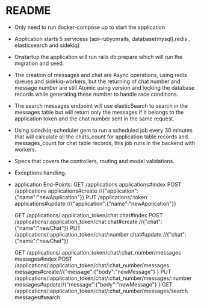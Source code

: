 # README

* Only need to run docker-compose up to start the application

* Application starts 5 servicess (api-rubyonrails, database(mysql),redis , elasticsearch and sidekiq)

* Onstartup the application will run rails db:prepare which will run the migration and seed.

* The creation of messages and chat are Async operations, using redis queues and sidekiq-workers, but the returning of chat number and message number are still Atomic using version and locking the database records while generating these number to handle race conditions.

* The search messages endpoint will use elasticSearch to search in the messages table but will return only the messages if it belongs to the application token and the chat number sent in the same request.

* Using sidedkiq-scheduler gem to run a scheduled job every 30 minutes that will calculate all the chats_count for application table records and messages_count for chat table records, this job runs in the backend with workers.

* Specs that covers the controllers, routing and model validations.

* Exceptions handling.

*   application End-Points:
    GET    /applications                applications#index
    POST    /applications               applications#create //{"application":{"name":"newApplication"}}
    PUT   /applications/:token         applications#update  //{"application":{"name":"newApplication"}}


    GET    /applications/:application_token/chat                            chat#index
    POST   /applications/:application_token/chat                            chat#create //{"chat":{"name":"newChat"}}
    PUT    /applications/:application_token/chat/:number                    chat#update //{"chat":{"name":"newChat"}}

    GET    /applications/:application_token/chat/:chat_number/messages                    messages#index
    POST   /applications/:application_token/chat/:chat_number/messages                    messages#create//{"message":{"body":"newMessage"}   }
    PUT    /applications/:application_token/chat/:chat_number/messages/:number            messages#update//{"message":{"body":"newMessage"}   }
    GET    /applications/:application_token/chat/:chat_number/messages/search             messages#search
                              